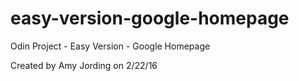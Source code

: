 # easy-version-google-homepage
Odin Project - Easy Version - Google Homepage

Created by Amy Jording on 2/22/16
